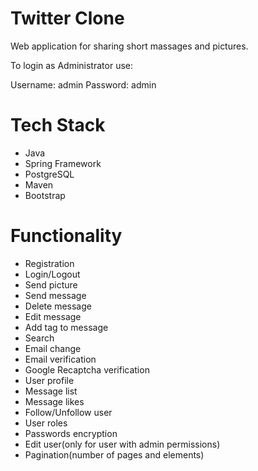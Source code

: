 
# Twitter Clone

Web application for sharing short massages and pictures.

To login as Administrator use:

Username: admin Password: admin

# Tech Stack
* Java
* Spring Framework
* PostgreSQL
* Maven
* Bootstrap

# Functionality
* Registration
* Login/Logout
* Send picture
* Send message
* Delete message
* Edit message
* Add tag to message
* Search
* Email change
* Email verification
* Google Recaptcha verification
* User profile
* Message list
* Message likes
* Follow/Unfollow user
* User roles
* Passwords encryption
* Edit user(only for user with admin permissions)
* Pagination(number of pages and elements)

